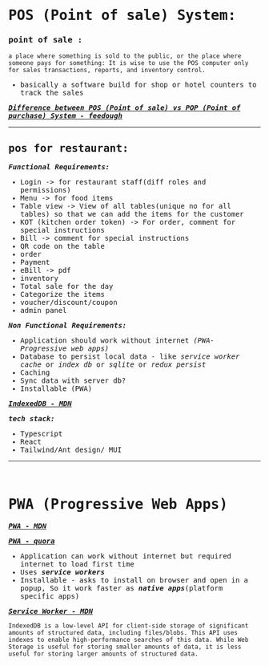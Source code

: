<samp>

# POS (Point of sale) System:

### **point of sale :**

    a place where something is sold to the public, or the place where someone pays for something: It is wise to use the POS computer only for sales transactions, reports, and inventory control.

- basically a software build for shop or hotel counters to track the sales

[**_Difference between POS (Point of sale) vs POP (Point of purchase) System - feedough_**](https://www.feedough.com/point-of-purchase-pop/)

---

## pos for restaurant:

**_Functional Requirements:_**

- Login -> for restaurant staff(diff roles and permissions)
- Menu -> for food items
- Table view -> View of all tables(unique no for all tables) so that we can add the items for the customer
- KOT (kitchen order token) -> For order, comment for special instructions
- Bill -> comment for special instructions
- QR code on the table
- order
- Payment
- eBill -> pdf
- inventory
- Total sale for the day
- Categorize the items
- voucher/discount/coupon
- admin panel

**_Non Functional Requirements:_**

- Application should work without internet _(PWA-Progressive web apps)_
- Database to persist local data - like _service worker cache_ or _index db_ or _sqlite_ or _redux persist_
- Caching
- Sync data with server db?
- Installable (PWA)

[**_IndexedDB - MDN_**](https://developer.mozilla.org/en-US/docs/Web/API/IndexedDB_API)

**_tech stack:_**

- Typescript
- React
- Tailwind/Ant design/ MUI

---

<br />

# PWA (Progressive Web Apps)

[**_PWA - MDN_**](https://developer.mozilla.org/en-US/docs/Web/Progressive_web_apps)

[**_PWA - quora_**](https://www.quora.com/Do-all-progressive-web-apps-PWA-work-offline)

- Application can work without internet but required internet to load first time
- Uses **_service workers_**
- Installable - asks to install on browser and open in a popup, So it work faster as **_native apps_**(platform specific apps)

[**_Service Worker - MDN_**](https://developer.mozilla.org/en-US/docs/Web/API/Service_Worker_API)

    IndexedDB is a low-level API for client-side storage of significant amounts of structured data, including files/blobs. This API uses indexes to enable high-performance searches of this data. While Web Storage is useful for storing smaller amounts of data, it is less useful for storing larger amounts of structured data.

</samp>
